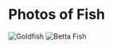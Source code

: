 # Photos of Fish

![Goldfish](https://tse4.mm.bing.net/th?id=OIP.lZMeubWbnk2cS7Zz5ZdoxgHaFO&pid=Api&P=0&w=228&h=162)
![Betta Fish](https://tse3.mm.bing.net/th?id=OIP.7Kdgm3XK-YHGukLzyqBgRgHaFj&pid=Api&P=0&w=225&h=170)
